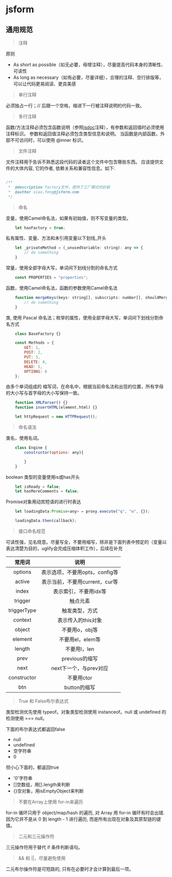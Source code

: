 # jsform

## 通用规范

> 注释

原则

- As short as possible（如无必要，毋增注释），尽量提高代码本身的清晰性、可读性
- As long as necessary（如有必要，尽量详细），合理的注释、空行排版等，可以让代码更易阅读、更具美感

> 单行注释

必须独占一行；// 后跟一个空格，缩进下一行被注释说明的代码一致。

> 多行注释

函数/方法注释必须包含函数说明（参照[jsdoc](http://usejsdoc.org/)注释），有参数和返回值时必须使用注释标识。
参数和返回值注释必须包含类型信息和说明。
当函数是内部函数，外部不可访问时，可以使用 @inner 标识。

> 文件注释

文件注释用于告诉不熟悉这段代码的读者这个文件中包含哪些东西。 应该提供文件的大体内容, 它的作者, 依赖关系和兼容性信息。如下:

```js

/**
 *	@description factory文件，提供了工厂模式的封装
 *	@author xiao.feng@jsform.com 
 */
```

> 命名

变量，使用Camel命名法，如果有初始值，则不写变量的类型。

```js
	let hasFactory = true;
```

私有属性、变量、方法和未引用变量以下划线_开头

```js
	let _privateMethod = (_unusedVariable: string): any => {
		// do something
	}
```

常量，使用全部字母大写，单词间下划线分割的命名方式

```js
	const PROPERTIES = "properties";
```

函数，使用Camel命名法，函数的参数使用Camel命名法

```js
	function mergeKeys(keys: string[], subscripts: number[], shouldMerge = false){
		// do something
	}
```

类, 使用 Pascal 命名法；枚举的属性，使用全部字母大写，单词间下划线分割命名方式

```js
	class BaseFactory {}

	const Methods = {
		GET: 1,
		POST: 2,
		PUT: 3,
		DELETE: 4,
		HEAD: 5,
		OPTIONS: 6
	};
```

由多个单词组成的 缩写词，在命名中，根据当前命名法和出现的位置，所有字母的大小写与首字母的大小写保持一致。

```js
	function XMLParser() {}
	function insertHTML(element,html) {}

	let httpRequest = new HTTPRequest();
```

> 命名语法

类名，使用名词。

```js
	class Engine {
		constructor(options: any){

		}
	}
```

boolean 类型的变量使用is或has开头

```js
	let isReady = false;
	let hasMoreComments = false;
```

Promise对象用动宾短语的进行时表达

```js
	let loadingData:Promise<any> = proxy.execute("q", "w", {});

	loadingData.then(callback);
```

> 接口命名规范

可读性强，见名晓意。尽量写全，不要用缩写，除非是下面列表中预定的（变量以表达清楚为目的，uglify会完成压缩体积工作），后续在补充

|常用词|说明|
|:-----:|:-----:|
|options|表示选项，不要用opts，config等|
|active|表示当前，不要用current，cur等|
|index|表示索引，不要用idx等|
|trigger|触点元素|
|triggerType|触发类型，方式|
|context|表示传入的this对象|
|object|不要用o，obj等|
|element|不要用el，elem等|
|length|不要用l，len|
|prev|previous的缩写|
|next|next下一个，与prev对应|
|constructor|不要用ctor|
|btn|button的缩写|

> True 和 False布尔表达式

类型检测优先使用 typeof。对象类型检测使用 instanceof。null 或 undefined 的检测使用 === null。

下面的布尔表达式都返回false

- null
- undefined
- 空字符串
- 0

但小心下面的，都返回true

- '0'字符串
- []空数组，用[].length来判断
- {}空对象，用isEmptyObject来判断

> 不要在Array上使用 for-in来遍历

for-in 循环只用于 object/map/hash 的遍历, 对 Array 用 for-in 循环有时会出错. 因为它并不是从 0 到 length - 1 进行遍历, 而是所有出现在对象及其原型链的键值。

> 二元和三元操作符

三元操作符用于替代 if 条件判断语句。

> && 和 ||，尽量避免使用

二元布尔操作符是可短路的, 只有在必要时才会计算到最后一项。